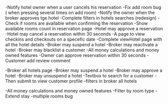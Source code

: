 -Notify hotel owner when a user cancels his reservation
-Fix add room bug ( when pressing several times on add room)
-Notify the owner when the broker approves tge hotel
-Complete filters in hotels searches (redesign)
-Check if rooms are available when confirming the reservation
-Show available rooms count in reservation page
-Hotel may approve a reservation
-Hotel may cancel a reservation within 30 seconds
-A page to view checkins and checkouts on a specefic date
-Complete viewHotel page with all the hotel details
-Broker may suspend a hotel
-Broker may reactivate a hotel
-Broker may blacklist a customer
-All money calculations and money owned features
-Owner can approve reservation within 30 seconds
-Customer add review comment




-Broker all hotels page
-Broker may suspend a hotel
-Broker may approve a hotel
-Broker may unsuspend a hotel
-Textbox to search for a customer
-Then submit to view customer profile
-filters in broker all hotels

-All money calculations and money owned features
-Filter by room type
-Extend stay
-multiple rooms bug

